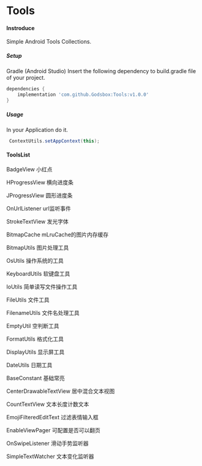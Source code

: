# Tools

#### Instroduce

Simple Android Tools Collections.

##### Setup

Gradle (Android Studio)
Insert the following dependency to build.gradle file of your project.

```groovy
dependencies {
    implementation 'com.github.Godsbox:Tools:v1.0.0'
}
```

##### Usage

In your Application do it.

```groovy
 ContextUtils.setAppContext(this);
```

#### ToolsList

BadgeView 小红点

HProgressView 横向进度条

JProgressView 圆形进度条 

OnUrlListener url监听事件 

StrokeTextView 发光字体

BitmapCache mLruCache的图片内存缓存

BitmapUtils 图片处理工具

OsUtils 操作系统的工具

KeyboardUtils 软键盘工具

IoUtils 简单读写文件操作工具

FileUtils 文件工具

FilenameUtils 文件名处理工具

EmptyUtil 空判断工具

FormatUtils 格式化工具

DisplayUtils 显示屏工具

DateUtils 日期工具

BaseConstant 基础常亮

CenterDrawableTextView 居中混合文本视图

CountTextView 文本长度计数文本

EmojiFilteredEditText 过滤表情输入框

EnableViewPager 可配置是否可以翻页

OnSwipeListener 滑动手势监听器

SimpleTextWatcher 文本变化监听器
